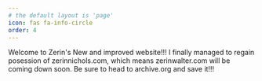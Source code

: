```yaml
---
# the default layout is 'page'
icon: fas fa-info-circle
order: 4
---
```


Welcome to Zerin's New and improved website!!! I finally managed to regain posession of zerinnichols.com, which means zerinwalter.com will be coming down soon. Be sure to head to archive.org and save it!!!
